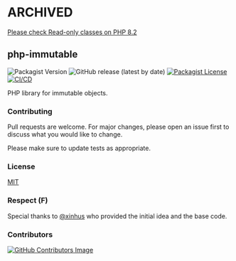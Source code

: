 # ARCHIVED
[Please check Read-only classes on PHP 8.2](https://www.php.net/releases/8.2/en.php#readonly_classes)

## php-immutable

![Packagist Version](https://img.shields.io/packagist/v/pabloolvcastro/php-immutable)
![GitHub release (latest by date)](https://img.shields.io/github/v/release/pabloolvcastro/php-immutable)
[![Packagist License](https://img.shields.io/packagist/l/pabloolvcastro/php-immutable)](https://github.com/pabloolvcastro/php-immutable/blob/main/LICENSE)
[![CI/CD](https://github.com/pabloolvcastro/php-immutable/actions/workflows/ci_cd.yml/badge.svg)](https://github.com/pabloolvcastro/php-immutable/actions/workflows/ci_cd.yml)

PHP library for immutable objects.

### Contributing
Pull requests are welcome. For major changes, please open an issue first to discuss what you would like to change.

Please make sure to update tests as appropriate.

### License
[MIT](https://choosealicense.com/licenses/mit/)

### Respect (F)
Special thanks to [@xinhus](https://github.com/xinhus) who provided the initial idea and the base code.

### Contributors
[![GitHub Contributors Image](https://contrib.rocks/image?repo=pabloolvcastro/php-immutable)](https://github.com/pabloolvcastro/php-immutable/graphs/contributors)
